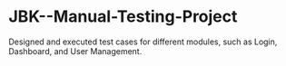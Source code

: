 # JBK--Manual-Testing-Project
Designed and executed test cases for different modules, such as Login, Dashboard, and User Management.
